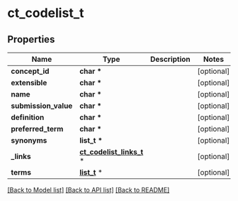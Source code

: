 # ct_codelist_t

## Properties
Name | Type | Description | Notes
------------ | ------------- | ------------- | -------------
**concept_id** | **char \*** |  | [optional] 
**extensible** | **char \*** |  | [optional] 
**name** | **char \*** |  | [optional] 
**submission_value** | **char \*** |  | [optional] 
**definition** | **char \*** |  | [optional] 
**preferred_term** | **char \*** |  | [optional] 
**synonyms** | **list_t \*** |  | [optional] 
**_links** | [**ct_codelist_links_t**](ct_codelist_links.md) \* |  | [optional] 
**terms** | [**list_t**](ct_package_term.md) \* |  | [optional] 

[[Back to Model list]](../README.md#documentation-for-models) [[Back to API list]](../README.md#documentation-for-api-endpoints) [[Back to README]](../README.md)


